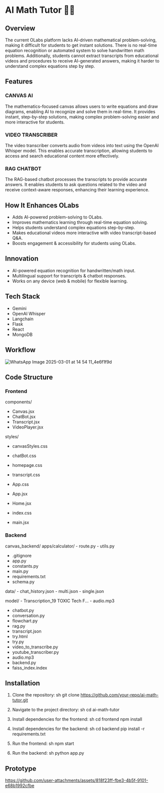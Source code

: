 # AI Math Tutor 🔢🤖

## Overview
The current OLabs platform lacks AI-driven mathematical problem-solving, making it difficult for students to get instant solutions. There is no real-time equation recognition or automated system to solve handwritten math problems. Additionally, students cannot extract transcripts from educational videos and procedures to receive AI-generated answers, making it harder to understand complex equations step by step.

## Features

### CANVAS AI
The mathematics-focused canvas allows users to write equations and draw diagrams, enabling AI to recognize and solve them in real-time. It provides instant, step-by-step solutions, making complex problem-solving easier and more interactive for students.

### VIDEO TRANSCRIBER
The video transcriber converts audio from videos into text using the OpenAI Whisper model. This enables accurate transcription, allowing students to access and search educational content more effectively.

### RAG CHATBOT
The RAG-based chatbot processes the transcripts to provide accurate answers. It enables students to ask questions related to the video and receive context-aware responses, enhancing their learning experience.

## How It Enhances OLabs
- Adds AI-powered problem-solving to OLabs.
- Improves mathematics learning through real-time equation solving.
- Helps students understand complex equations step-by-step.
- Makes educational videos more interactive with video transcript-based Q&A.
- Boosts engagement & accessibility for students using OLabs.

## Innovation
- AI-powered equation recognition for handwritten/math input.
- Multilingual support for transcripts & chatbot responses.
- Works on any device (web & mobile) for flexible learning.

## Tech Stack
- Gemini
- OpenAI Whisper
- Langchain
- Flask
- React
- MongoDB

## Workflow

![WhatsApp Image 2025-03-01 at 14 54 11_4e6f1f9d](https://github.com/user-attachments/assets/17c2be85-e24b-4192-beba-7cc93cc2bd64)

## Code Structure

### Frontend

components/
  - Canvas.jsx
  - ChatBot.jsx
  - Transcript.jsx
  - VideoPlayer.jsx

styles/
  - canvasStyles.css
  - chatBot.css
  - homepage.css
  - transcript.css
  - App.css

- App.jsx
- Home.jsx
- index.css
- main.jsx


### Backend

canvas_backend/
  apps/calculator/
    - route.py
    - utils.py
  
  - .gitignore
  - app.py
  - constants.py
  - main.py
  - requirements.txt
  - schema.py

  data/
    - chat_history.json
    - multi.json
    - single.json

  model/
    - Transcription_19 TOXIC Tech F...
    - audio.mp3

  - chatbot.py
  - conversation.py
  - flowchart.py
  - rag.py
  - transcript.json
  - try.html
  - try.py
  - video_to_transcribe.py
  - youtube_transcriber.py
  - audio.mp3
  - backend.py
  - faiss_index.index


## Installation
1. Clone the repository:
   sh
   git clone https://github.com/your-repo/ai-math-tutor.git
   
2. Navigate to the project directory:
   sh
   cd ai-math-tutor
   
3. Install dependencies for the frontend:
   sh
   cd frontend
   npm install
   
4. Install dependencies for the backend:
   sh
   cd backend
   pip install -r requirements.txt
   
5. Run the frontend:
   sh
   npm start
   
6. Run the backend:
   sh
   python app.py
   
## Prototype

https://github.com/user-attachments/assets/818f23ff-fbe3-4b5f-9101-e68b1992cfbe
